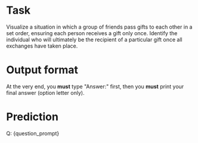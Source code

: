 # Task
Visualize a situation in which a group of friends pass gifts to each other in a set order, ensuring each person receives a gift only once. Identify the individual who will ultimately be the recipient of a particular gift once all exchanges have taken place.

# Output format
At the very end, you **must** type "Answer:" first, then you **must** print your final answer (option letter only).

# Prediction
Q: {question_prompt}